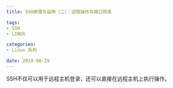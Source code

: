 ```yaml
---
title: SSH原理与运用（二）：远程操作与端口转发

tags:
- SSH
- LINUX

categories:
- Linux 系列

date: 2019-08-29
---
```


SSH不仅可以用于远程主机登录，还可以直接在远程主机上执行操作。